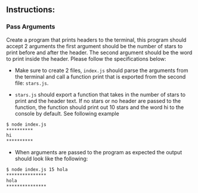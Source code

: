 ## Instructions:

### Pass Arguments

Create a program that prints headers to the terminal, this program should accept 2 arguments the first argument should be the number of stars to print before and after the header. The second argument should be the word to print inside the header. Please follow the specifications below:

-   Make sure to create 2 files, `index.js` should parse the arguments from the terminal and call a function print that is exported from the second file: `stars.js`.

-   `stars.js` should export a function that takes in the number of stars to print and the header text. If no stars or no header are passed to the function, the function should print out 10 stars and the word hi to the console by default. See following example

```bash
$ node index.js
**********
hi
**********
```

-   When arguments are passed to the program as expected the output should look like the following:

```bash
$ node index.js 15 hola
***************
hola
***************
```


